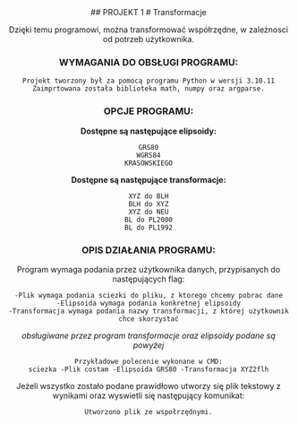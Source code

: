 <div style="text-align: center;">
##                   PROJEKT 1
#                  Transformacje

Dzięki temu programowi, można transformować współrzędne, w zależnosci od potrzeb użytkownika.

### WYMAGANIA DO OBSŁUGI PROGRAMU:
```
Projekt tworzony był za pomocą programu Python w wersji 3.10.11
Zaimprtowana została biblioteka math, numpy oraz argparse.
```

### OPCJE PROGRAMU:
**Dostępne są następujące elipsoidy:**
```
GRS80
WGRS84
KRASOWSKIEGO
```

**Dostępne są następujące transformacje:**
```
XYZ do BLH
BLH do XYZ
XYZ do NEU
BL do PL2000
BL do PL1992
```

### OPIS DZIAŁANIA PROGRAMU:
Program wymaga podania przez użytkownika danych, przypisanych do następujących flag:
```
-Plik wymaga podania sciezki do pliku, z ktorego chcemy pobrac dane
-Elipsoida wymaga podania konkretnej elipsoidy
-Transformacja wymaga podania nazwy transformacji, z której użytkownik chce skorzystać
```
*obsługiwane przez program transformacje oraz elipsoidy podane są powyżej*

```
Przykładowe polecenie wykonane w CMD:
sciezka -Plik costam -Elipsoida GRS80 -Transformacja XYZ2flh
```

Jeżeli wszystko zostało podane prawidłowo utworzy się plik tekstowy z wynikami oraz wyswietli się  następujący komunikat:
```
Utworzono plik ze wspołrzędnymi.
```











